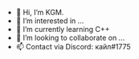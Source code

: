 - 👋 Hi, I’m KGM.
- 👀 I’m interested in ...
- 🌱 I’m currently learning C++
- 💞️ I’m looking to collaborate on ...
- 📫 Contact via Discord: кайл#1775
